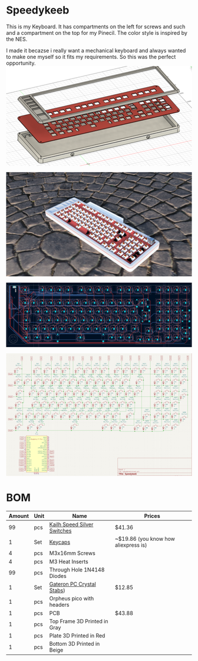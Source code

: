 # Speedykeeb

This is my Keyboard. It has compartments on the left for screws and such and a compartment on the top for my Pinecil. The color style is inspired by the NES.

I made it becazse i really want a mechanical keyboard and always wanted to make one myself so it fits my requirements. So this was the perfect opportunity. 
![](img/assembly.png)

![](img/case.png)

![](img/pcb.png)

![](img/schematic.png)

# BOM
| Amount | Unit | Name                                                         | Prices  |
| ------ | ---- | ------------------------------------------------------------ | ------- |
| 99     | pcs  | [Kailh Speed Silver Switches](https://www.kailh.net/products/kailh-speed-switch-set) |$41.36|
| 1      | Set  | [Keycaps](https://de.aliexpress.com/item/1005007393936770.html?spm=a2g0o.productlist.main.1.6e83SklISklIfh&algo_pvid=8f922a91-9d46-479a-a7ad-1119f3b1cfd9&algo_exp_id=8f922a91-9d46-479a-a7ad-1119f3b1cfd9-0&pdp_ext_f=%7B%22order%22%3A%22342%22%2C%22eval%22%3A%221%22%2C%22fromPage%22%3A%22search%22%7D&pdp_npi=6%40dis%21CHF%2119.87%2113.12%21%21%21174.87%21115.46%21%40211b615317598338857841921e25a4%2112000040566263788%21sea%21CH%210%21ABX%211%210%21n_tag%3A-29910%3Bd%3A8797b9fe%3Bm03_new_user%3A-29895%3BpisId%3A5000000174211148&curPageLogUid=JgAsSrX617K2&utparam-url=scene%3Asearch%7Cquery_from%3A%7Cx_object_id%3A1005007393936770%7C_p_origin_prod%3A) |~$19.86 (you know how aliexpress is)|
| 4      | pcs  | M3x16mm Screws                                               ||
| 4      | pcs  | M3 Heat Inserts                                              ||
| 99     | pcs  | Through Hole 1N4148 Diodes                                   ||
| 1      | Set  | [Gateron PC Crystal Stabs](https://www.gateron.com/products/gateron-pc-crystal-stabilizer-set)) |$12.85 |
| 1      | pcs  | Orpheus pico with headers                                    ||
| 1      | pcs  | PCB                                                          |$43.88|
| 1      | pcs  | Top Frame 3D Printed in Gray                                 ||
| 1      | pcs  | Plate 3D Printed in Red                                      ||
| 1      | pcs  | Bottom 3D Printed in Beige                                   ||










